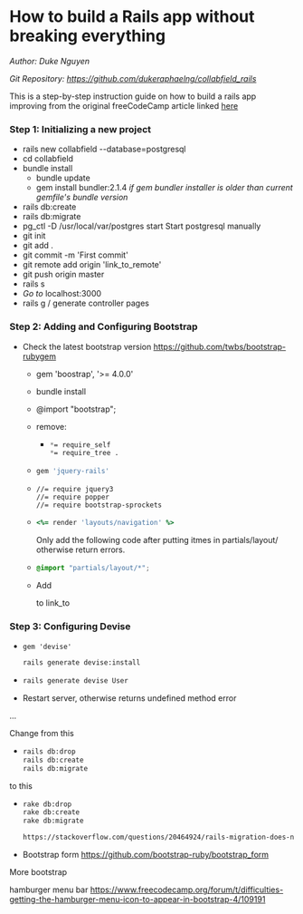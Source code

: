 # How to build a Rails app without breaking everything



*Author: Duke Nguyen*

*Git Repository: https://github.com/dukeraphaelng/collabfield_rails*

This is a step-by-step instruction guide on how to build a rails app improving from the original freeCodeCamp article linked [here](https://www.freecodecamp.org/news/lets-create-an-intermediate-level-ruby-on-rails-application-d7c6e997c63f/)



### Step 1: Initializing a new project

- rails new collabfield --database=postgresql
- cd collabfield
- bundle install
  - bundle update
  - gem install bundler:2.1.4
    *if gem bundler installer is older than current gemfile's bundle version* 
- rails db:create
- rails db:migrate
- pg_ctl -D /usr/local/var/postgres start
  Start postgresql manually
- git init
- git add .
- git commit -m 'First commit'
- git remote add origin 'link_to_remote'
- git push origin master
- rails s
- *Go to* localhost:3000
- rails g / generate controller pages



### Step 2: Adding and Configuring Bootstrap

- Check the latest bootstrap version
  https://github.com/twbs/bootstrap-rubygem

  - gem 'boostrap', '>= 4.0.0'

  - bundle install

  - @import "bootstrap";

  - remove:

    - ```scss
      *= require_self
      *= require_tree .
      ```

  - ```bash
    gem 'jquery-rails'
    ```

  - ```
    //= require jquery3
    //= require popper
    //= require bootstrap-sprockets
    ```

  - ```rb
    <%= render 'layouts/navigation' %>
    ```

    Only add the following code after putting itmes in partials/layout/ otherwise return errors.

  - ```scss
    @import "partials/layout/*";
    ```

  - Add <div class="container"> to link_to



### Step 3: Configuring Devise

- ```
  gem 'devise'
  ```

  ```bash
  rails generate devise:install
  ```

- ```bash
  rails generate devise User
  ```

- Restart server, otherwise returns undefined method error



...



Change from this

- ```bash
  rails db:drop
  rails db:create
  rails db:migrate
  ```

to this

- ```bash
  rake db:drop
  rake db:create
  rake db:migrate
  
  https://stackoverflow.com/questions/20464924/rails-migration-does-not-change-schema-rb
  ```



- Bootstrap form
  https://github.com/bootstrap-ruby/bootstrap_form



More bootstrap



hamburger menu bar
https://www.freecodecamp.org/forum/t/difficulties-getting-the-hamburger-menu-icon-to-appear-in-bootstrap-4/109191



